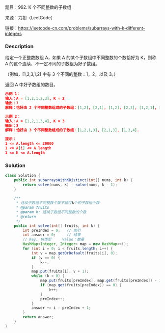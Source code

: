 题目：992. K 个不同整数的子数组

来源：力扣（LeetCode）

链接：https://leetcode-cn.com/problems/subarrays-with-k-different-integers


### Description

给定一个正整数数组 A，如果 A 的某个子数组中不同整数的个数恰好为 K，则称 A 的这个连续、不一定不同的子数组为好子数组。

（例如，[1,2,3,1,2] 中有 3 个不同的整数：1，2，以及 3。）

返回 A 中好子数组的数目。

```json
示例 1：
输入：A = [1,2,1,2,3], K = 2
输出：7
解释：恰好由 2 个不同整数组成的子数组：[1,2], [2,1], [1,2], [2,3], [1,2,1], [2,1,2], [1,2,1,2].

示例 2：
输入：A = [1,2,1,3,4], K = 3
输出：3
解释：恰好由 3 个不同整数组成的子数组：[1,2,1,3], [2,1,3], [1,3,4].

提示：
1 <= A.length <= 20000
1 <= A[i] <= A.length
1 <= K <= A.length
```

### Solution
```java
class Solution {
    public int subarraysWithKDistinct(int[] nums, int k) {
        return solve(nums, k) - solve(nums, k - 1);
    }
    
    /**
     * 连续子数组不同整数个数不超过k个的子数组个数
     * @param fruits
     * @param k: 连续子数组不同整数的个数
     * @return
     */
    public int solve(int[] fruits, int k) {
        int preIndex = 0;   // 索引
        int answer = 0;     // 结果
        // Key: 树类型     Value：数量
        HashMap<Integer, Integer> map = new HashMap<>();
        for (int i = 0; i < fruits.length; i++) {
            int v = map.getOrDefault(fruits[i], 0);
            if (v == 0) {
                k--;
            }
            map.put(fruits[i], v + 1);
            while (k < 0) {
                map.put(fruits[preIndex], map.get(fruits[preIndex]) - 1);
                if (map.get(fruits[preIndex]) == 0) {
                    k++;
                }
                preIndex++;
            }
            answer += i - preIndex + 1;
        }
        return answer;
    }
}
```











